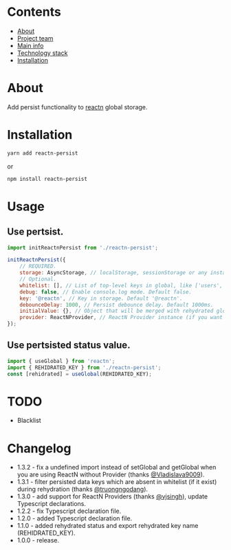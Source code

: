 # Contents

-   [About](#about)
-   [Project team](#project-team)
-   [Main info](#main-info)
-   [Technology stack](#technology-stack)
-   [Installation](#installation)

# About

Add persist functionality to [reactn](https://github.com/CharlesStover/reactn/) global storage.

# Installation

```bash
yarn add reactn-persist
```

or

```bash
npm install reactn-persist
```

# Usage

## Use pertsist.

```jsx
import initReactnPersist from './reactn-persist';

initReactnPersist({
	// REQUIRED.
	storage: AsyncStorage, // localStorage, sessionStorage or any instance with Storage API interface support.
	// Optional.
	whitelist: [], // List of top-level keys in global, like ['users', 'token']. Default [].
	debug: false, // Enable console.log mode. Default false.
	key: '@reactn', // Key in storage. Default '@reactn'.
	debounceDelay: 1000, // Persist debounce delay. Default 1000ms.
	initialValue: {}, // Object that will be merged with rehydrated global. Default {}.
	provider: ReactNProvider, // ReactN Provider instance (if you want to use Provider).
});
```

## Use pertsisted status value.

```jsx
import { useGlobal } from 'reactn';
import { REHIDRATED_KEY } from './reactn-persist';
const [rehidrated] = useGlobal(REHIDRATED_KEY);
```

# TODO

-   Blacklist

# Changelog

-   1.3.2 - fix a undefined import instead of setGlobal and getGlobal when you are using ReactN without Provider (thanks [@Vladislava9009](https://github.com/Vladislava9009)).
-   1.3.1 - filter persisted data keys which are absent in whitelist (if it exist) during rehydration (thanks [@truongngodang](https://github.com/truongngodang)).
-   1.3.0 - add support for ReactN Providers (thanks [@vjsingh](https://github.com/vjsingh)), update Typescript declarations.
-   1.2.2 - fix Typescript declaration file.
-   1.2.0 - added Typescript declaration file.
-   1.1.0 - added rehydrated status and export rehydrated key name (REHIDRATED_KEY).
-   1.0.0 - release.
